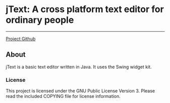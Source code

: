# jText: A cross platform text editor for ordinary people

---
[Project Github](https://github.com/christianitis/jText)
## About
jText is a basic text editor written in Java. It uses the Swing widget kit.

### License
This project is licensed under the GNU Public License Version 3.
Please read the included COPYING file for license information.


